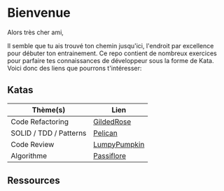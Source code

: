 # Bienvenue
Alors très cher ami,

Il semble que tu ais trouvé ton chemin jusqu'ici, l'endroit par excellence pour débuter ton entrainement. Ce repo contient de nombreux exercices pour parfaire tes connaissances de développeur sous la forme de Kata. Voici donc des liens que pourrons t'intéresser:

## Katas
| Thème(s) | Lien |
| ----------- | ----------- |
| Code Refactoring | [GildedRose](GildedRose/README.md) |
| SOLID / TDD / Patterns | [Pelican](Pelican/README.md) |
| Code Review | [LumpyPumpkin](LumpyPumpkin/README.md) |
| Algorithme | [Passiflore](Passiflore/README.md) |


## Ressources
